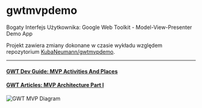 gwtmvpdemo
==========

Bogaty Interfejs Użytkownika: Google Web Toolkit - Model-View-Presenter Demo App

Projekt zawiera zmiany dokonane w czasie wykładu względem repozytorium [KubaNeumann/gwtmvpdemo](https://github.com/KubaNeumann/gwtmvpdemo.git).

***

#### [GWT Dev Guide: MVP Activities And Places](http://www.gwtproject.org/doc/latest/DevGuideMvpActivitiesAndPlaces.html)

#### [GWT Articles: MVP Architecture Part I](http://www.gwtproject.org/articles/mvp-architecture.html)

![GWT MVP Diagram](http://www.gwtproject.org/images/mvp_diagram.png)
